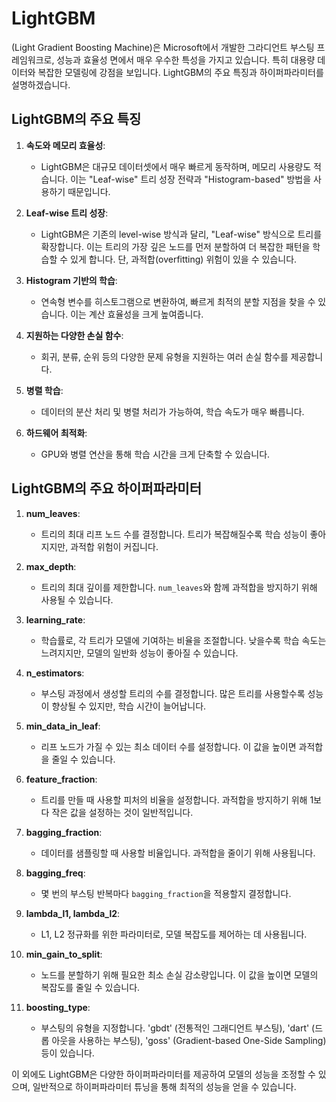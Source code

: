 # LightGBM
(Light Gradient Boosting Machine)은 Microsoft에서 개발한 그라디언트 부스팅 프레임워크로, 성능과 효율성 면에서 매우 우수한 특성을 가지고 있습니다. 특히 대용량 데이터와 복잡한 모델링에 강점을 보입니다. LightGBM의 주요 특징과 하이퍼파라미터를 설명하겠습니다.

## LightGBM의 주요 특징

1. **속도와 메모리 효율성**:
   - LightGBM은 대규모 데이터셋에서 매우 빠르게 동작하며, 메모리 사용량도 적습니다. 이는 "Leaf-wise" 트리 성장 전략과 "Histogram-based" 방법을 사용하기 때문입니다.

2. **Leaf-wise 트리 성장**:
   - LightGBM은 기존의 level-wise 방식과 달리, "Leaf-wise" 방식으로 트리를 확장합니다. 이는 트리의 가장 깊은 노드를 먼저 분할하여 더 복잡한 패턴을 학습할 수 있게 합니다. 단, 과적합(overfitting) 위험이 있을 수 있습니다.

3. **Histogram 기반의 학습**:
   - 연속형 변수를 히스토그램으로 변환하여, 빠르게 최적의 분할 지점을 찾을 수 있습니다. 이는 계산 효율성을 크게 높여줍니다.

4. **지원하는 다양한 손실 함수**:
   - 회귀, 분류, 순위 등의 다양한 문제 유형을 지원하는 여러 손실 함수를 제공합니다.

5. **병렬 학습**:
   - 데이터의 분산 처리 및 병렬 처리가 가능하여, 학습 속도가 매우 빠릅니다.

6. **하드웨어 최적화**:
   - GPU와 병렬 연산을 통해 학습 시간을 크게 단축할 수 있습니다.

## LightGBM의 주요 하이퍼파라미터

1. **num_leaves**:
   - 트리의 최대 리프 노드 수를 결정합니다. 트리가 복잡해질수록 학습 성능이 좋아지지만, 과적합 위험이 커집니다.

2. **max_depth**:
   - 트리의 최대 깊이를 제한합니다. `num_leaves`와 함께 과적합을 방지하기 위해 사용될 수 있습니다.

3. **learning_rate**:
   - 학습률로, 각 트리가 모델에 기여하는 비율을 조절합니다. 낮을수록 학습 속도는 느려지지만, 모델의 일반화 성능이 좋아질 수 있습니다.

4. **n_estimators**:
   - 부스팅 과정에서 생성할 트리의 수를 결정합니다. 많은 트리를 사용할수록 성능이 향상될 수 있지만, 학습 시간이 늘어납니다.

5. **min_data_in_leaf**:
   - 리프 노드가 가질 수 있는 최소 데이터 수를 설정합니다. 이 값을 높이면 과적합을 줄일 수 있습니다.

6. **feature_fraction**:
   - 트리를 만들 때 사용할 피처의 비율을 설정합니다. 과적합을 방지하기 위해 1보다 작은 값을 설정하는 것이 일반적입니다.

7. **bagging_fraction**:
   - 데이터를 샘플링할 때 사용할 비율입니다. 과적합을 줄이기 위해 사용됩니다.

8. **bagging_freq**:
   - 몇 번의 부스팅 반복마다 `bagging_fraction`을 적용할지 결정합니다.

9. **lambda_l1, lambda_l2**:
   - L1, L2 정규화를 위한 파라미터로, 모델 복잡도를 제어하는 데 사용됩니다.

10. **min_gain_to_split**:
    - 노드를 분할하기 위해 필요한 최소 손실 감소량입니다. 이 값을 높이면 모델의 복잡도를 줄일 수 있습니다.

11. **boosting_type**:
    - 부스팅의 유형을 지정합니다. 'gbdt' (전통적인 그래디언트 부스팅), 'dart' (드롭 아웃을 사용하는 부스팅), 'goss' (Gradient-based One-Side Sampling) 등이 있습니다.

이 외에도 LightGBM은 다양한 하이퍼파라미터를 제공하여 모델의 성능을 조정할 수 있으며, 일반적으로 하이퍼파라미터 튜닝을 통해 최적의 성능을 얻을 수 있습니다.
